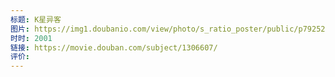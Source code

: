 ```yaml
---
标题: K星异客
图片: https://img1.doubanio.com/view/photo/s_ratio_poster/public/p792526748.webp
时时: 2001
链接: https://movie.douban.com/subject/1306607/
评价:
---
```


